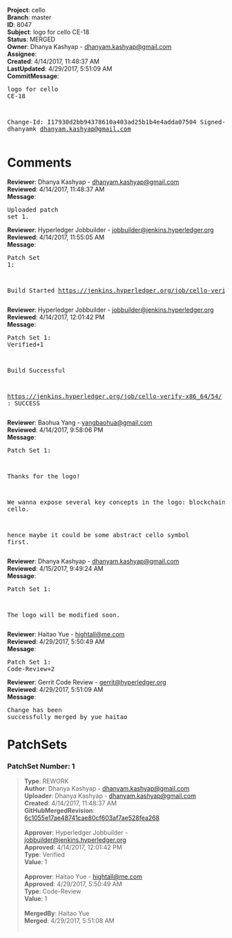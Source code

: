<strong>Project</strong>: cello<br><strong>Branch</strong>: master<br><strong>ID</strong>: 8047<br><strong>Subject</strong>: logo for cello CE-18<br><strong>Status</strong>: MERGED<br><strong>Owner</strong>: Dhanya Kashyap - dhanyam.kashyap@gmail.com<br><strong>Assignee</strong>:<br><strong>Created</strong>: 4/14/2017, 11:48:37 AM<br><strong>LastUpdated</strong>: 4/29/2017, 5:51:09 AM<br><strong>CommitMessage</strong>:<br><pre>logo for cello CE-18

Change-Id: I17930d2bb94378610a403ad25b1b4e4adda07504
Signed-off-by: dhanyamk <dhanyam.kashyap@gmail.com>
</pre><h1>Comments</h1><strong>Reviewer</strong>: Dhanya Kashyap - dhanyam.kashyap@gmail.com<br><strong>Reviewed</strong>: 4/14/2017, 11:48:37 AM<br><strong>Message</strong>: <pre>Uploaded patch set 1.</pre><strong>Reviewer</strong>: Hyperledger Jobbuilder - jobbuilder@jenkins.hyperledger.org<br><strong>Reviewed</strong>: 4/14/2017, 11:55:05 AM<br><strong>Message</strong>: <pre>Patch Set 1:

Build Started https://jenkins.hyperledger.org/job/cello-verify-x86_64/54/</pre><strong>Reviewer</strong>: Hyperledger Jobbuilder - jobbuilder@jenkins.hyperledger.org<br><strong>Reviewed</strong>: 4/14/2017, 12:01:42 PM<br><strong>Message</strong>: <pre>Patch Set 1: Verified+1

Build Successful 

https://jenkins.hyperledger.org/job/cello-verify-x86_64/54/ : SUCCESS</pre><strong>Reviewer</strong>: Baohua Yang - yangbaohua@gmail.com<br><strong>Reviewed</strong>: 4/14/2017, 9:58:06 PM<br><strong>Message</strong>: <pre>Patch Set 1:

Thanks for the logo!

We wanna expose several key concepts in the logo: blockchain, cello.

hence maybe it could be some abstract cello symbol first.</pre><strong>Reviewer</strong>: Dhanya Kashyap - dhanyam.kashyap@gmail.com<br><strong>Reviewed</strong>: 4/15/2017, 9:49:24 AM<br><strong>Message</strong>: <pre>Patch Set 1:

The logo will be modified soon.</pre><strong>Reviewer</strong>: Haitao Yue - hightall@me.com<br><strong>Reviewed</strong>: 4/29/2017, 5:50:49 AM<br><strong>Message</strong>: <pre>Patch Set 1: Code-Review+2</pre><strong>Reviewer</strong>: Gerrit Code Review - gerrit@hyperledger.org<br><strong>Reviewed</strong>: 4/29/2017, 5:51:09 AM<br><strong>Message</strong>: <pre>Change has been successfully merged by yue haitao</pre><h1>PatchSets</h1><h3>PatchSet Number: 1</h3><blockquote><strong>Type</strong>: REWORK<br><strong>Author</strong>: Dhanya Kashyap - dhanyam.kashyap@gmail.com<br><strong>Uploader</strong>: Dhanya Kashyap - dhanyam.kashyap@gmail.com<br><strong>Created</strong>: 4/14/2017, 11:48:37 AM<br><strong>GitHubMergedRevision</strong>: [6c1055e17ae48741cae80cf603af7ae528fea268](https://github.com/hyperledger/cello/commit/6c1055e17ae48741cae80cf603af7ae528fea268)<br><br><strong>Approver</strong>: Hyperledger Jobbuilder - jobbuilder@jenkins.hyperledger.org<br><strong>Approved</strong>: 4/14/2017, 12:01:42 PM<br><strong>Type</strong>: Verified<br><strong>Value</strong>: 1<br><br><strong>Approver</strong>: Haitao Yue - hightall@me.com<br><strong>Approved</strong>: 4/29/2017, 5:50:49 AM<br><strong>Type</strong>: Code-Review<br><strong>Value</strong>: 1<br><br><strong>MergedBy</strong>: Haitao Yue<br><strong>Merged</strong>: 4/29/2017, 5:51:08 AM<br><br></blockquote>